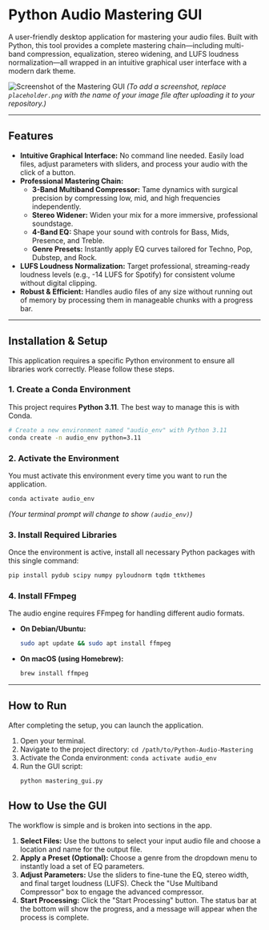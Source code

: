 # Python Audio Mastering GUI

A user-friendly desktop application for mastering your audio files. Built with Python, this tool provides a complete mastering chain—including multi-band compression, equalization, stereo widening, and LUFS loudness normalization—all wrapped in an intuitive graphical user interface with a modern dark theme.

![Screenshot of the Mastering GUI](placeholder.png)
*(To add a screenshot, replace `placeholder.png` with the name of your image file after uploading it to your repository.)*

---

## Features

-   **Intuitive Graphical Interface:** No command line needed. Easily load files, adjust parameters with sliders, and process your audio with the click of a button.
-   **Professional Mastering Chain:**
    -   **3-Band Multiband Compressor:** Tame dynamics with surgical precision by compressing low, mid, and high frequencies independently.
    -   **Stereo Widener:** Widen your mix for a more immersive, professional soundstage.
    -   **4-Band EQ:** Shape your sound with controls for Bass, Mids, Presence, and Treble.
    -   **Genre Presets:** Instantly apply EQ curves tailored for Techno, Pop, Dubstep, and Rock.
-   **LUFS Loudness Normalization:** Target professional, streaming-ready loudness levels (e.g., -14 LUFS for Spotify) for consistent volume without digital clipping.
-   **Robust & Efficient:** Handles audio files of any size without running out of memory by processing them in manageable chunks with a progress bar.

---

## Installation & Setup

This application requires a specific Python environment to ensure all libraries work correctly. Please follow these steps.

### 1. Create a Conda Environment

This project requires **Python 3.11**. The best way to manage this is with Conda.

```bash
# Create a new environment named "audio_env" with Python 3.11
conda create -n audio_env python=3.11
```

### 2. Activate the Environment

You must activate this environment every time you want to run the application.

```bash
conda activate audio_env
```
*(Your terminal prompt will change to show `(audio_env)`)*

### 3. Install Required Libraries

Once the environment is active, install all necessary Python packages with this single command:

```bash
pip install pydub scipy numpy pyloudnorm tqdm ttkthemes
```

### 4. Install FFmpeg

The audio engine requires FFmpeg for handling different audio formats.
-   **On Debian/Ubuntu:**
    ```bash
    sudo apt update && sudo apt install ffmpeg
    ```
-   **On macOS (using Homebrew):**
    ```bash
    brew install ffmpeg
    ```

---

## How to Run

After completing the setup, you can launch the application.

1.  Open your terminal.
2.  Navigate to the project directory: `cd /path/to/Python-Audio-Mastering`
3.  Activate the Conda environment: `conda activate audio_env`
4.  Run the GUI script:
    ```bash
    python mastering_gui.py
    ```

## How to Use the GUI

The workflow is simple and is broken into sections in the app.

1.  **Select Files:** Use the buttons to select your input audio file and choose a location and name for the output file.
2.  **Apply a Preset (Optional):** Choose a genre from the dropdown menu to instantly load a set of EQ parameters.
3.  **Adjust Parameters:** Use the sliders to fine-tune the EQ, stereo width, and final target loudness (LUFS). Check the "Use Multiband Compressor" box to engage the advanced compressor.
4.  **Start Processing:** Click the "Start Processing" button. The status bar at the bottom will show the progress, and a message will appear when the process is complete.
